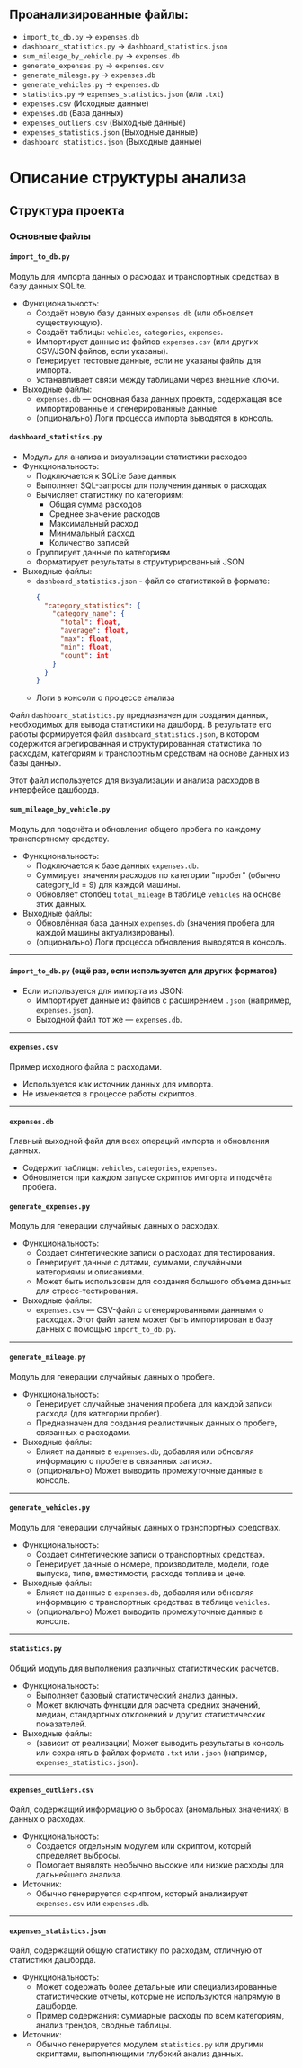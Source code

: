 ## Проанализированные файлы:
- `import_to_db.py` -> `expenses.db`
- `dashboard_statistics.py` -> `dashboard_statistics.json`
- `sum_mileage_by_vehicle.py` -> `expenses.db` 
- `generate_expenses.py` -> `expenses.csv`
- `generate_mileage.py` -> `expenses.db` 
- `generate_vehicles.py` -> `expenses.db` 
- `statistics.py` -> `expenses_statistics.json` (или `.txt`)
- `expenses.csv` (Исходные данные)
- `expenses.db` (База данных)
- `expenses_outliers.csv` (Выходные данные)
- `expenses_statistics.json` (Выходные данные)
- `dashboard_statistics.json` (Выходные данные)

# Описание структуры анализа

## Структура проекта

### Основные файлы

#### `import_to_db.py`
Модуль для импорта данных о расходах и транспортных средствах в базу данных SQLite.

- Функциональность:
  - Создаёт новую базу данных `expenses.db` (или обновляет существующую).
  - Создаёт таблицы: `vehicles`, `categories`, `expenses`.
  - Импортирует данные из файлов `expenses.csv` (или других CSV/JSON файлов, если указаны).
  - Генерирует тестовые данные, если не указаны файлы для импорта.
  - Устанавливает связи между таблицами через внешние ключи.
- Выходные файлы:
  - `expenses.db` — основная база данных проекта, содержащая все импортированные и сгенерированные данные.
  - (опционально) Логи процесса импорта выводятся в консоль.

#### `dashboard_statistics.py`
- Модуль для анализа и визуализации статистики расходов
- Функциональность:
  - Подключается к SQLite базе данных
  - Выполняет SQL-запросы для получения данных о расходах
  - Вычисляет статистику по категориям:
    - Общая сумма расходов
    - Среднее значение расходов
    - Максимальный расход
    - Минимальный расход
    - Количество записей
  - Группирует данные по категориям
  - Форматирует результаты в структурированный JSON
- Выходные файлы:
  - `dashboard_statistics.json` - файл со статистикой в формате:
    ```json
    {
      "category_statistics": {
        "category_name": {
          "total": float,
          "average": float,
          "max": float,
          "min": float,
          "count": int
        }
      }
    }
    ```
  - Логи в консоли о процессе анализа

Файл `dashboard_statistics.py` предназначен для создания данных, необходимых для вывода статистики на дашборд. В результате его работы формируется файл `dashboard_statistics.json`, в котором содержится агрегированная и структурированная статистика по расходам, категориям и транспортным средствам на основе данных из базы данных.

Этот файл используется для визуализации и анализа расходов в интерфейсе дашборда.

#### `sum_mileage_by_vehicle.py`
Модуль для подсчёта и обновления общего пробега по каждому транспортному средству.

- Функциональность:
  - Подключается к базе данных `expenses.db`.
  - Суммирует значения расходов по категории "пробег" (обычно category_id = 9) для каждой машины.
  - Обновляет столбец `total_mileage` в таблице `vehicles` на основе этих данных.
- Выходные файлы:
  - Обновлённая база данных `expenses.db` (значения пробега для каждой машины актуализированы).
  - (опционально) Логи процесса обновления выводятся в консоль.

---

#### `import_to_db.py` (ещё раз, если используется для других форматов)
- Если используется для импорта из JSON:
  - Импортирует данные из файлов с расширением `.json` (например, `expenses.json`).
  - Выходной файл тот же — `expenses.db`.

---

#### `expenses.csv`
Пример исходного файла с расходами.
- Используется как источник данных для импорта.
- Не изменяется в процессе работы скриптов.

---

#### `expenses.db`
Главный выходной файл для всех операций импорта и обновления данных.
- Содержит таблицы: `vehicles`, `categories`, `expenses`.
- Обновляется при каждом запуске скриптов импорта и подсчёта пробега.

#### `generate_expenses.py`
Модуль для генерации случайных данных о расходах.

- Функциональность:
  - Создает синтетические записи о расходах для тестирования.
  - Генерирует данные с датами, суммами, случайными категориями и описаниями.
  - Может быть использован для создания большого объема данных для стресс-тестирования.
- Выходные файлы:
  - `expenses.csv` — CSV-файл с сгенерированными данными о расходах. Этот файл затем может быть импортирован в базу данных с помощью `import_to_db.py`.

---

#### `generate_mileage.py`
Модуль для генерации случайных данных о пробеге.

- Функциональность:
  - Генерирует случайные значения пробега для каждой записи расхода (для категории пробег).
  - Предназначен для создания реалистичных данных о пробеге, связанных с расходами.
- Выходные файлы:
  - Влияет на данные в `expenses.db`, добавляя или обновляя информацию о пробеге в связанных записях.
  - (опционально) Может выводить промежуточные данные в консоль.

---

#### `generate_vehicles.py`
Модуль для генерации случайных данных о транспортных средствах.

- Функциональность:
  - Создает синтетические записи о транспортных средствах.
  - Генерирует данные о номере, производителе, модели, годе выпуска, типе, вместимости, расходе топлива и цене.
- Выходные файлы:
  - Влияет на данные в `expenses.db`, добавляя или обновляя информацию о транспортных средствах в таблице `vehicles`.
  - (опционально) Может выводить промежуточные данные в консоль.

---

#### `statistics.py`
Общий модуль для выполнения различных статистических расчетов.

- Функциональность:
  - Выполняет базовый статистический анализ данных.
  - Может включать функции для расчета средних значений, медиан, стандартных отклонений и других статистических показателей.
- Выходные файлы:
  - (зависит от реализации) Может выводить результаты в консоль или сохранять в файлах формата `.txt` или `.json` (например, `expenses_statistics.json`).

---

#### `expenses_outliers.csv`
Файл, содержащий информацию о выбросах (аномальных значениях) в данных о расходах.

- Функциональность:
  - Создается отдельным модулем или скриптом, который определяет выбросы.
  - Помогает выявлять необычно высокие или низкие расходы для дальнейшего анализа.
- Источник:
  - Обычно генерируется скриптом, который анализирует `expenses.csv` или `expenses.db`.

---

#### `expenses_statistics.json`
Файл, содержащий общую статистику по расходам, отличную от статистики дашборда.

- Функциональность:
  - Может содержать более детальные или специализированные статистические отчеты, которые не используются напрямую в дашборде.
  - Пример содержания: суммарные расходы по всем категориям, анализ трендов, сводные таблицы.
- Источник:
  - Обычно генерируется модулем `statistics.py` или другими скриптами, выполняющими глубокий анализ данных.

